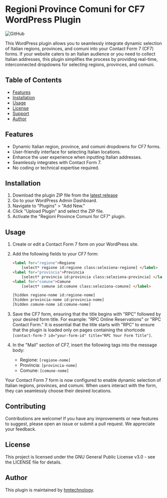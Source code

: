 # Regioni Province Comuni for CF7 WordPress Plugin

![GitHub](https://img.shields.io/github/license/hmtechnology/regioni-province-comuni-cf7-wordpress)

This WordPress plugin allows you to seamlessly integrate dynamic selection of Italian regions, provinces, and comuni into your Contact Form 7 (CF7) forms. If your website caters to an Italian audience or you need to collect Italian addresses, this plugin simplifies the process by providing real-time, interconnected dropdowns for selecting regions, provinces, and comuni.

## Table of Contents

- [Features](#features)
- [Installation](#installation)
- [Usage](#usage)
- [License](#license)
- [Support](#support)
- [Author](#author)

## Features

- Dynamic Italian region, province, and comuni dropdowns for CF7 forms.
- User-friendly interface for selecting Italian locations.
- Enhance the user experience when inputting Italian addresses.
- Seamlessly integrates with Contact Form 7.
- No coding or technical expertise required.

## Installation

1. Download the plugin ZIP file from the [latest release](https://github.com/hmtechnology/regioni-province-comuni-cf7-wordpress/tree/main/regioni-province-comuni)
2. Go to your WordPress Admin Dashboard.
3. Navigate to "Plugins" > "Add New."
4. Click "Upload Plugin" and select the ZIP file.
5. Activate the "Regioni Province Comuni for CF7" plugin.

## Usage

1. Create or edit a Contact Form 7 form on your WordPress site.

2. Add the following fields to your CF7 form:

      ```html
      <label for="regione">Regione
          [select* regione id:regione class:seleziona-regione] </label>
      <label for="provincia">Provincia
          [select* provincia id:provincia class:seleziona-provincia] </label>
      <label for="comune">Comune
          [select* comune id:comune class:seleziona-comune] </label>
      
      [hidden regione-nome id:regione-nome]
      [hidden provincia-nome id:provincia-nome]
      [hidden comune-nome id:comune-nome]
      ```

3. Save the CF7 form, ensuring that the title begins with "RPC" followed by your desired form title. For example: "RPC Online Reservations" or "RPC Contact Form." It is essential that the title starts with "RPC" to ensure that the plugin is loaded only on pages containing the shortcode `[contact-form-7 id="your-form-id" title="RPC Your Form Title"]`.

4. In the "Mail" section of CF7, insert the following tags into the message body:

    - Regione: `[regione-nome]`
    - Provincia: `[provincia-nome]`
    - Comune: `[comune-nome]`

Your Contact Form 7 form is now configured to enable dynamic selection of Italian regions, provinces, and comuni. When users interact with the form, they can seamlessly choose their desired locations.

## Contributing

Contributions are welcome! If you have any improvements or new features to suggest, please open an issue or submit a pull request. We appreciate your feedback.

## License

This project is licensed under the GNU General Public License v3.0 - see the LICENSE file for details.

## Author

This plugin is maintained by [hmtechnology](https://github.com/hmtechnology).


